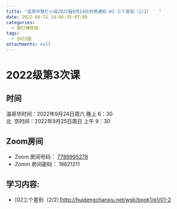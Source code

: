 ```yaml
---
title: "温哥华慧灯小组2022届9月24日共修通知-03 三个差别（2/2）   "
date: 2022-09-21 14:06:35-07:00
categories:
  - 慧灯禅修班
tags:
  - 2022届
attachments: null
---
```


# 2022级第3次课 

## 时间

温哥华时间：2022年9月24日周六 晚上 6：30  
北  京时间：2022年9月25日周日 上午 9：30

## Zoom房间

- Zoom 房间号码： [7789995278](https://us02web.zoom.us/j/7789995278?pwd=VjZmbWJFY2k2K0E5RVB2cTNIQmhqUT09)
- Zomm 房间密码： 19621211

## 学习内容:

- [02三个差别（2/2）]http://huidengchanxiu.net/wsb/book1/p1/01-2